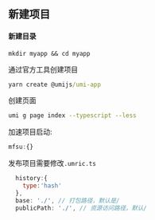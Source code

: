 ## 新建项目

#### 新建目录
`mkdir myapp && cd myapp`

通过官方工具创建项目
```cmd
yarn create @umijs/umi-app
```

创建页面
```sh
umi g page index --typescript --less
```


加速项目启动:
```js
mfsu:{}
```

发布项目需要修改`.umric.ts`
```javascript
  history:{
    type:'hash'
  },
  base: './', // 打包路径，默认是/
  publicPath: './', // 资源访问路径，默认/
```